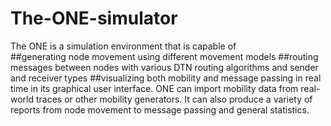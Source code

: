 # The-ONE-simulator
The ONE is a simulation environment that is capable of  
##generating node movement using different movement models 
##routing messages between nodes with various DTN routing algorithms and sender and receiver types 
##visualizing both mobility and message passing in real time in its graphical user interface. 
ONE can import mobility data from real-world traces or other mobility generators. It can also produce a variety of reports from node movement to message passing and general statistics.
